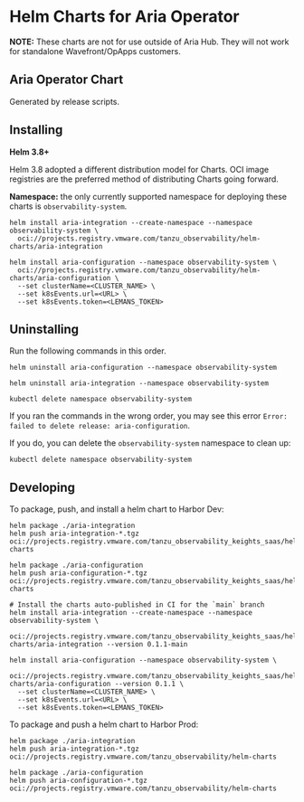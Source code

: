 # Helm Charts for Aria Operator

**NOTE:** These charts are not for use outside of Aria Hub. They will not work for standalone Wavefront/OpApps customers.

## Aria Operator Chart
Generated by release scripts.

## Installing

**Helm 3.8+**

Helm 3.8 adopted a different distribution model for Charts. OCI image registries are the preferred method of
distributing Charts going forward.

**Namespace:** the only currently supported namespace for deploying these charts is `observability-system`.

```
helm install aria-integration --create-namespace --namespace observability-system \
  oci://projects.registry.vmware.com/tanzu_observability/helm-charts/aria-integration

helm install aria-configuration --namespace observability-system \
  oci://projects.registry.vmware.com/tanzu_observability/helm-charts/aria-configuration \
  --set clusterName=<CLUSTER_NAME> \
  --set k8sEvents.url=<URL> \
  --set k8sEvents.token=<LEMANS_TOKEN>
```

## Uninstalling
Run the following commands in this order.

```
helm uninstall aria-configuration --namespace observability-system

helm uninstall aria-integration --namespace observability-system

kubectl delete namespace observability-system
```

If you ran the commands in the wrong order, you may see this error `Error: failed to delete release: aria-configuration`. 

If you do, you can delete the `observability-system` namespace to clean up:

```
kubectl delete namespace observability-system
```

## Developing

To package, push, and install a helm chart to Harbor Dev:
```
helm package ./aria-integration
helm push aria-integration-*.tgz oci://projects.registry.vmware.com/tanzu_observability_keights_saas/helm-charts

helm package ./aria-configuration
helm push aria-configuration-*.tgz oci://projects.registry.vmware.com/tanzu_observability_keights_saas/helm-charts

# Install the charts auto-published in CI for the `main` branch
helm install aria-integration --create-namespace --namespace observability-system \
  oci://projects.registry.vmware.com/tanzu_observability_keights_saas/helm-charts/aria-integration --version 0.1.1-main

helm install aria-configuration --namespace observability-system \
  oci://projects.registry.vmware.com/tanzu_observability_keights_saas/helm-charts/aria-configuration --version 0.1.1 \
  --set clusterName=<CLUSTER_NAME> \
  --set k8sEvents.url=<URL> \
  --set k8sEvents.token=<LEMANS_TOKEN>
```

To package and push a helm chart to Harbor Prod:
```
helm package ./aria-integration
helm push aria-integration-*.tgz oci://projects.registry.vmware.com/tanzu_observability/helm-charts

helm package ./aria-configuration
helm push aria-configuration-*.tgz oci://projects.registry.vmware.com/tanzu_observability/helm-charts
```

